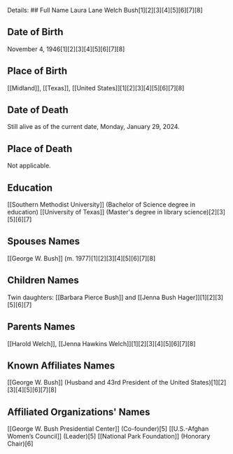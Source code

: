 Details: ## Full Name
Laura Lane Welch Bush[1][2][3][4][5][6][7][8]

## Date of Birth
November 4, 1946[1][2][3][4][5][6][7][8]

## Place of Birth
[[Midland]], [[Texas]], [[United States]][1][2][3][4][5][6][7][8]

## Date of Death
Still alive as of the current date, Monday, January 29, 2024.

## Place of Death
Not applicable.

## Education
[[Southern Methodist University]] (Bachelor of Science degree in education)
[[University of Texas]] (Master's degree in library science)[2][3][5][6][7]

## Spouses Names
[[George W. Bush]] (m. 1977)[1][2][3][4][5][6][7][8]

## Children Names
Twin daughters: [[Barbara Pierce Bush]] and [[Jenna Bush Hager]][1][2][3][5][6][7]

## Parents Names
[[Harold Welch]], [[Jenna Hawkins Welch]][1][2][3][4][5][6][7][8]

## Known Affiliates Names
[[George W. Bush]] (Husband and 43rd President of the United States)[1][2][3][4][5][6][7][8]

## Affiliated Organizations' Names
[[George W. Bush Presidential Center]] (Co-founder)[5]
[[U.S.-Afghan Women’s Council]] (Leader)[5]
[[National Park Foundation]] (Honorary Chair)[6]

